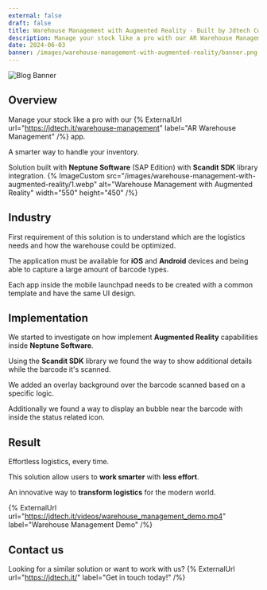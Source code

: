 ```yaml
---
external: false
draft: false
title: Warehouse Management with Augmented Reality - Built by Jdtech Consulting with Neptune Software and Scandit
description: Manage your stock like a pro with our AR Warehouse Management app. A smarter way to handle your inventory. Solution built with Neptune Software (SAP Edition) with Scandit SDK library integration.
date: 2024-06-03
banner: /images/warehouse-management-with-augmented-reality/banner.png
---
```

![Blog Banner](/images/warehouse-management-with-augmented-reality/banner.png)

## Overview
Manage your stock like a pro with our {% ExternalUrl url="https://jdtech.it/warehouse-management" label="AR Warehouse Management" /%} app.

A smarter way to handle your inventory.

Solution built with **Neptune Software** (SAP Edition) with **Scandit SDK** library integration.
{% ImageCustom src="/images/warehouse-management-with-augmented-reality/1.webp" alt="Warehouse Management with Augmented Reality" width="550" height="450" /%}

## Industry
First requirement of this solution is to understand which are the logistics needs and how the warehouse could be optimized.

The application must be available for **iOS** and **Android** devices and being able to capture a large amount of barcode types.

Each app inside the mobile launchpad needs to be created with a common template and have the same UI design.

## Implementation
We started to investigate on how implement **Augmented Reality** capabilities inside **Neptune Software**.

Using the **Scandit SDK** library we found the way to show additional details while the barcode it's scanned.

We added an overlay background over the barcode scanned based on a specific logic.

Additionally we found a way to display an bubble near the barcode with inside the status related icon.

## Result 
Effortless logistics, every time.

This solution allow users to **work smarter** with **less effort**.

An innovative way to **transform logistics** for the modern world.

{% ExternalUrl url="https://jdtech.it/videos/warehouse_management_demo.mp4" label="Warehouse Management Demo" /%}

## Contact us
Looking for a similar solution or want to work with us? {% ExternalUrl url="https://jdtech.it/" label="Get in touch today!" /%}
